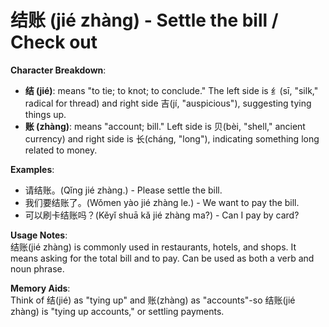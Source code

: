 # **结账 (jié zhàng) - Settle the bill / Check out**

**Character Breakdown**:  
- **结 (jié)**: means "to tie; to knot; to conclude." The left side is 纟(sī, "silk," radical for thread) and right side 吉(jí, "auspicious"), suggesting tying things up.  
- **账 (zhàng)**: means "account; bill." Left side is 贝(bèi, "shell," ancient currency) and right side is 长(cháng, "long"), indicating something long related to money.

**Examples**:  
- 请结账。(Qǐng jié zhàng.) - Please settle the bill.  
- 我们要结账了。(Wǒmen yào jié zhàng le.) - We want to pay the bill.  
- 可以刷卡结账吗？(Kěyǐ shuā kǎ jié zhàng ma?) - Can I pay by card?

**Usage Notes**:  
结账(jié zhàng) is commonly used in restaurants, hotels, and shops. It means asking for the total bill and to pay. Can be used as both a verb and noun phrase.

**Memory Aids**:  
Think of 结(jié) as "tying up" and 账(zhàng) as "accounts"-so 结账(jié zhàng) is "tying up accounts," or settling payments.